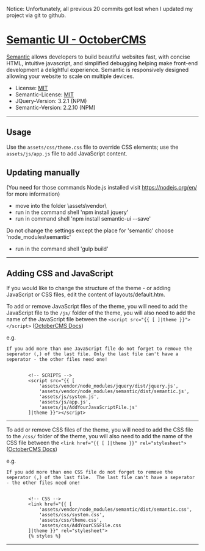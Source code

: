 Notice: Unfortunately, all previous 20 commits got lost when I updated my project via git to github.

# [Semantic UI - OctoberCMS](http://octobercms.com/theme/christophheich-semantic-ui-octobercms)

[Semantic](http://semantic-ui.com/) allows developers to build beautiful websites fast, with concise HTML, intuitive javascript, and simplified debugging helping make front-end development a delightful experience. Semantic is responsively designed allowing your website to scale on multiple devices. 

* License: [MIT](https://github.com/christophheich/semantic-ui-octobercms/blob/master/LICENSE)
* Semantic-License: [MIT](https://github.com/Semantic-Org/Semantic-UI/blob/master/LICENSE.md)
* JQuery-Version: 3.2.1 (NPM)
* Semantic-Version: 2.2.10 (NPM)





---





## Usage
Use the `assets/css/theme.css` file to override CSS elements; use the `assets/js/app.js` file to add JavaScript content.

## Updating manually

(You need for those commands Node.js installed visit https://nodejs.org/en/ for more information)

- move into the folder \assets\vendor\
- run in the command shell 'npm install jquery' 
- run in command shell 'npm install semantic-ui --save'

Do not change the settings except the place for 'semantic\' choose 'node_modules\semantic'

- run in the command shell 'gulp build'


 
---




 
## Adding CSS and JavaScript

If you would like to change the structure of the theme - or adding JavaScript or CSS files, edit the content of layouts/default.htm.

To add or remove JavaScript files of the theme, you will need to add the JavaScript file to the `/js/` folder of the theme, you will also need to add the name of the JavaScript file between the `<script src="{{ [ ]|theme }}"></script>` ([OctoberCMS Docs](http://octobercms.com/docs/cms/themes))

e.g.
```
If you add more than one JavaScript file do not forget to remove the seperator (,) of the last file. Only the last file can't have a seperator - the other files need one!


		<!-- SCRIPTS -->
        <script src="{{ [
            'assets/vendor/node_modules/jquery/dist/jquery.js',
            'assets/vendor/node_modules/semantic/dist/semantic.js',
            'assets/js/system.js',
            'assets/js/app.js',
			'assets/js/AddYourJavaScriptFile.js'
        ]|theme }}"></script>
```




---




    
To add or remove CSS files of the theme, you will need to add the CSS file to the `/css/` folder of the theme, you will also need to add the name of the CSS file between the `<link href="{{ [ ]|theme }}" rel="stylesheet">` ([OctoberCMS Docs](http://octobercms.com/docs/cms/themes))

e.g.
    
```
If you add more than one CSS file do not forget to remove the seperator (,) of the last file.  The last file can't have a seperator - the other files need one!


        <!-- CSS -->
        <link href="{{ [
            'assets/vendor/node_modules/semantic/dist/semantic.css',
            'assets/css/system.css',
            'assets/css/theme.css',
			'assets/css/AddYourCSSFile.css
        ]|theme }}" rel="stylesheet">
        {% styles %}
```



---
